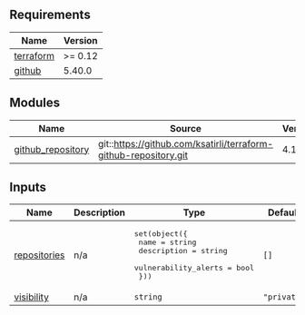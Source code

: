 <!-- BEGIN_TF_DOCS -->
## Requirements

| Name | Version |
|------|---------|
| <a name="requirement_terraform"></a> [terraform](#requirement\_terraform) | >= 0.12 |
| <a name="requirement_github"></a> [github](#requirement\_github) | 5.40.0 |

## Modules

| Name | Source | Version |
|------|--------|---------|
| <a name="module_github_repository"></a> [github\_repository](#module\_github\_repository) | git::https://github.com/ksatirli/terraform-github-repository.git | 4.1.0 |

## Inputs

| Name | Description | Type | Default | Required |
|------|-------------|------|---------|:--------:|
| <a name="input_repositories"></a> [repositories](#input\_repositories) | n/a | <pre>set(object({<br>    name                 = string<br>    description          = string<br>    vulnerability_alerts = bool<br>  }))</pre> | `[]` | no |
| <a name="input_visibility"></a> [visibility](#input\_visibility) | n/a | `string` | `"private"` | no |
<!-- END_TF_DOCS -->